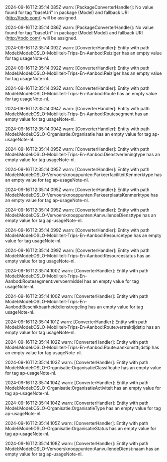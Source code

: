 2024-09-16T12:35:14.085Z warn: [PackageConverterHandler]: No value found for tag "baseUri" in package (Model) and fallback URI (http://todo.com/) will be assigned.

2024-09-16T12:35:14.086Z warn: [PackageConverterHandler]: No value found for tag "baseUri" in package (Model:Model) and fallback URI (http://todo.com/) will be assigned.

2024-09-16T12:35:14.092Z warn: [ConverterHandler]: Entity with path Model:Model:OSLO-Mobiliteit-Trips-En-Aanbod:Reiziger has an empty value for tag usageNote-nl.

2024-09-16T12:35:14.092Z warn: [ConverterHandler]: Entity with path Model:Model:OSLO-Mobiliteit-Trips-En-Aanbod:Reiziger has an empty value for tag usageNote-nl.

2024-09-16T12:35:14.093Z warn: [ConverterHandler]: Entity with path Model:Model:OSLO-Mobiliteit-Trips-En-Aanbod:Route has an empty value for tag usageNote-nl.

2024-09-16T12:35:14.094Z warn: [ConverterHandler]: Entity with path Model:Model:OSLO-Mobiliteit-Trips-En-Aanbod:Routesegment has an empty value for tag usageNote-nl.

2024-09-16T12:35:14.094Z warn: [ConverterHandler]: Entity with path Model:Model:OSLO-Organisatie:Organisatie has an empty value for tag ap-usageNote-nl.

2024-09-16T12:35:14.095Z warn: [ConverterHandler]: Entity with path Model:Model:OSLO-Mobiliteit-Trips-En-Aanbod:Dienstverleningtype has an empty value for tag usageNote-nl.

2024-09-16T12:35:14.095Z warn: [ConverterHandler]: Entity with path Model:Model:OSLO-Vervoersknooppunten:ParkeerfaciliteitKenmerktype has an empty value for tag ap-usageNote-nl.

2024-09-16T12:35:14.095Z warn: [ConverterHandler]: Entity with path Model:Model:OSLO-Vervoersknooppunten:ParkeerplaatsKenmerktype has an empty value for tag ap-usageNote-nl.

2024-09-16T12:35:14.095Z warn: [ConverterHandler]: Entity with path Model:Model:OSLO-Vervoersknooppunten:AanvullendeDiensttype has an empty value for tag ap-usageNote-nl.

2024-09-16T12:35:14.099Z warn: [ConverterHandler]: Entity with path Model:Model:OSLO-Mobiliteit-Trips-En-Aanbod:Resourcetype has an empty value for tag usageNote-nl.

2024-09-16T12:35:14.099Z warn: [ConverterHandler]: Entity with path Model:Model:OSLO-Mobiliteit-Trips-En-Aanbod:Resourcestatus has an empty value for tag usageNote-nl.

2024-09-16T12:35:14.100Z warn: [ConverterHandler]: Entity with path Model:Model:OSLO-Mobiliteit-Trips-En-Aanbod:Routesegment:vervoermiddel has an empty value for tag usageNote-nl.

2024-09-16T12:35:14.100Z warn: [ConverterHandler]: Entity with path Model:Model:OSLO-Mobiliteit-Trips-En-Aanbod:Beschikbaarheid:dienstregeling has an empty value for tag usageNote-nl.

2024-09-16T12:35:14.101Z warn: [ConverterHandler]: Entity with path Model:Model:OSLO-Mobiliteit-Trips-En-Aanbod:Route:vertrektijdstip has an empty value for tag usageNote-nl.

2024-09-16T12:35:14.102Z warn: [ConverterHandler]: Entity with path Model:Model:OSLO-Mobiliteit-Trips-En-Aanbod:Route:aankomsttijdstip has an empty value for tag usageNote-nl.

2024-09-16T12:35:14.103Z warn: [ConverterHandler]: Entity with path Model:Model:OSLO-Organisatie:OrganisatieClassificatie has an empty value for tag ap-usageNote-nl.

2024-09-16T12:35:14.104Z warn: [ConverterHandler]: Entity with path Model:Model:OSLO-Organisatie:OrganisatieActiviteit has an empty value for tag ap-usageNote-nl.

2024-09-16T12:35:14.104Z warn: [ConverterHandler]: Entity with path Model:Model:OSLO-Organisatie:OrganisatieType has an empty value for tag ap-usageNote-nl.

2024-09-16T12:35:14.105Z warn: [ConverterHandler]: Entity with path Model:Model:OSLO-Organisatie:OrganisatieStatus has an empty value for tag ap-usageNote-nl.

2024-09-16T12:35:14.108Z warn: [ConverterHandler]: Entity with path Model:Model:OSLO-Vervoersknooppunten:AanvullendeDienst:naam has an empty value for tag ap-usageNote-nl.

